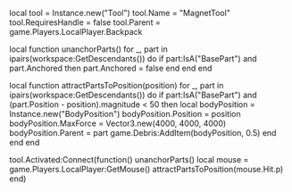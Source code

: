 local tool = Instance.new("Tool")
tool.Name = "MagnetTool"
tool.RequiresHandle = false
tool.Parent = game.Players.LocalPlayer.Backpack

local function unanchorParts()
    for _, part in ipairs(workspace:GetDescendants()) do
        if part:IsA("BasePart") and part.Anchored then
            part.Anchored = false
        end
    end
end

local function attractPartsToPosition(position)
    for _, part in ipairs(workspace:GetDescendants()) do
        if part:IsA("BasePart") and (part.Position - position).magnitude < 50 then
            local bodyPosition = Instance.new("BodyPosition")
            bodyPosition.Position = position
            bodyPosition.MaxForce = Vector3.new(4000, 4000, 4000)
            bodyPosition.Parent = part
            game.Debris:AddItem(bodyPosition, 0.5)
        end
    end
end

tool.Activated:Connect(function()
    unanchorParts()
    local mouse = game.Players.LocalPlayer:GetMouse()
    attractPartsToPosition(mouse.Hit.p)
end)
